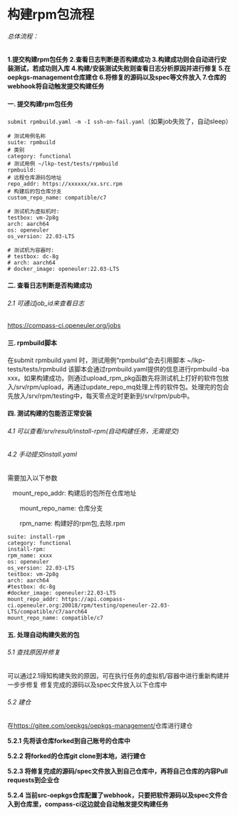 # **构建rpm包流程**

###### 总体流程：
**1.提交构建rpm包任务
2.查看日志判断是否构建成功
3.构建成功则会自动进行安装测试，若成功则入库
4.构建/安装测试失败则查看日志分析原因并进行修复
5.在oepkgs-management仓库建仓
6.将修复的源码以及spec等文件放入
7.仓库的webhook将自动触发提交构建任务**

####  一. 提交构建rpm包任务
`submit rpmbuild.yaml -m -I ssh-on-fail.yaml`（如果job失败了，自动sleep）
```
# 测试用例名称
suite: rpmbuild
# 类别
category: functional
# 测试用例 ~/lkp-test/tests/rpmbuild
rpmbuild:
# 远程仓库源码包地址
repo_addr: https://xxxxxx/xx.src.rpm
# 构建后的包仓库分支
custom_repo_name: compatible/c7

# 测试机为虚拟机时:
testbox: vm-2p8g
arch: aarch64
os: openeuler
os_version: 22.03-LTS

# 测试机为容器时:
# testbox: dc-8g
# arch: aarch64
# docker_image: openeuler:22.03-LTS
```
#### 二. 查看日志判断是否构建成功
###### 2.1 可通过job_id来查看日志
 <u>https://compass-ci.openeuler.org/jobs</u>


#### 三. rpmbuild脚本
在submit rpmbuild.yaml 时，测试用例“rpmbuild”会去引用脚本 ~/lkp-tests/tests/rpmbuild
该脚本会通过rpmbuild.yaml提供的信息进行rpmbuild -ba xxx。如果构建成功，则通过upload_rpm_pkg函数先将测试机上打好的软件包放入/srv/rpm/upload，再通过update_repo_mq处理上传的软件包。处理完的包会先放入/srv/rpm/testing中，每天零点定时更新到/srv/rpm/pub中。
#### 四. 测试构建的包能否正常安装
###### 4.1  可以查看/srv/result/install-rpm(自动构建任务，无需提交)

###### 4.2  手动提交install.yaml
需要加入以下参数

       mount_repo_addr: 构建后的包所在仓库地址

       mount_repo_name: 仓库分支

       rpm_name: 构建好的rpm包,去除.rpm

```
suite: install-rpm
category: functional
install-rpm:
rpm_name: xxxx
os: openeuler
os_version: 22.03-LTS
testbox: vm-2p8g
arch: aarch64
#testbox: dc-8g
#docker_image: openeuler:22.03-LTS
mount_repo_addr: https://api.compass-ci.openeuler.org:20018/rpm/testing/openeuler-22.03-LTS/compatible/c7/aarch64
mount_repo_name: compatible/c7
```

#### 五. 处理自动构建失败的包
###### 5.1 查找原因并修复
可以通过2.1得知构建失败的原因，可在执行任务的虚拟机/容器中进行重新构建并一步步修复
修复完成的源码以及spec文件放入以下仓库中
###### 5.2 建仓
在<u>https://gitee.com/oepkgs/oepkgs-management/</u>仓库进行建仓

**5.2.1 先将该仓库forked到自己账号的仓库中**

**5.2.2 将forked的仓库git clone到本地，进行建仓**

**5.2.3 将修复完成的源码/spec文件放入到自己仓库中，再将自己仓库的内容Pull requests到企业仓**

**5.2.4 当前src-oepkgs仓库配置了webhook，只要把软件源码以及spec文件合入到仓库里，compass-ci这边就会自动触发提交构建任务**